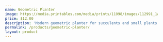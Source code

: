 ```yaml
---
name: Geometric Planter
image: https://media.printables.com/media/prints/11098/images/112991_1a2b3c4d5e6f7a8b9c0d1e2f3a4b5c6d/thumbs/cover/800x800/geometric-planter.jpg
price: $12.00
description: 'Modern geometric planter for succulents and small plants. Photo: Printables user, CC BY.'
permalink: /products/geometric-planter/
layout: product
---
```

